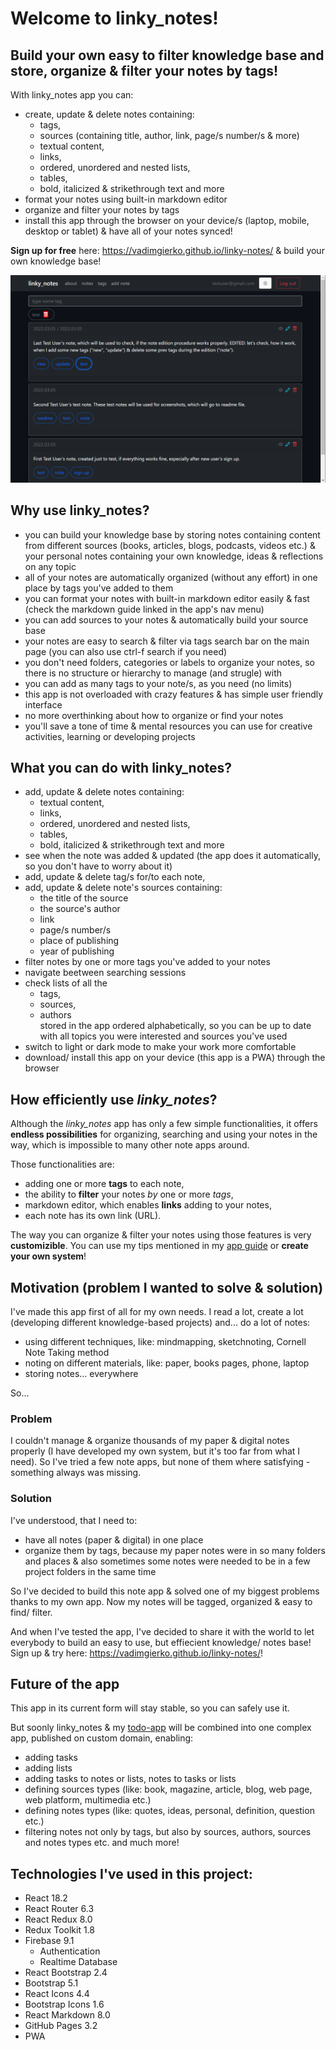 # Welcome to linky_notes!

## Build your own easy to filter knowledge base and store, organize & filter your notes by tags!

With linky_notes app you can:
- create, update & delete notes containing:
  - tags,
  - sources (containing title, author, link, page/s number/s & more)
  - textual content,
  - links,
  - ordered, unordered and nested lists,
  - tables,
  - bold, italicized & strikethrough text and more
- format your notes using built-in markdown editor
- organize and filter your notes by tags
- install this app through the browser on your device/s (laptop, mobile, desktop or tablet) & have all of your notes synced!

**Sign up for free** here: https://vadimgierko.github.io/linky-notes/ & build your own knowledge base!

<img src="public/linky-notes-app-screen-vadim-gierko.png">

## Why use linky_notes?

- you can build your knowledge base by storing notes containing content from different sources (books, articles, blogs, podcasts, videos etc.) & your personal notes containing your own knowledge, ideas & reflections on any topic
- all of your notes are automatically organized (without any effort) in one place by tags you've added to them
- you can format your notes with built-in markdown editor easily & fast (check the markdown guide linked in the app's nav menu)
- you can add sources to your notes & automatically build your source base
- your notes are easy to search & filter via tags search bar on the main page (you can also use ctrl-f search if you need)
- you don't need folders, categories or labels to organize your notes, so there is no structure or hierarchy to manage (and strugle) with
- you can add as many tags to your note/s, as you need (no limits)
- this app is not overloaded with crazy features & has simple user friendly interface
- no more overthinking about how to organize or find your notes
- you'll save a tone of time & mental resources you can use for creative activities, learning or developing projects

## What you can do with linky_notes?

- add, update & delete notes containing:
  - textual content,
  - links,
  - ordered, unordered and nested lists,
  - tables,
  - bold, italicized & strikethrough text and more
- see when the note was added & updated (the app does it automatically, so you don't have to worry about it)
- add, update & delete tag/s for/to each note,
- add, update & delete note's sources containing:
  - the title of the source
  - the source's author
  - link
  - page/s number/s
  - place of publishing
  - year of publishing
- filter notes by one or more tags you've added to your notes
- navigate beetween searching sessions
- check lists of all the
  - tags,
  - sources,
  - authors  
  stored in the app ordered alphabetically, so you can be up to date with all topics you were interested and sources you've used
- switch to light or dark mode to make your work more comfortable
- download/ install this app on your device (this app is a PWA) through the browser

## How efficiently use *linky_notes*?

Although the *linky_notes* app has only a few simple functionalities,
it offers **endless possibilities** for organizing, searching and using your notes in the way,
which is impossible to many other note apps around.

Those functionalities are:
- adding one or more **tags** to each note,
- the ability to **filter** your notes *by* one or more *tags*,
- markdown editor, which enables **links** adding to your notes,
- each note has its own link (URL).

The way you can organize & filter your notes using those features is very **customizible**.
You can use my tips mentioned in my [app guide](https://vadimgierko.github.io/linky-notes/app-guide) or **create your own system**!

## Motivation (problem I wanted to solve & solution)

I've made this app first of all for my own needs. I read a lot, create a lot (developing different knowledge-based projects) and... do a lot of notes:

- using different techniques, like: mindmapping, sketchnoting, Cornell Note Taking method
- noting on different materials, like: paper, books pages, phone, laptop
- storing notes... everywhere

So...

### Problem

I couldn't manage & organize thousands of my paper & digital notes properly (I have developed my own system, but it's too far from what I need). So I've tried a few note apps, but none of them where satisfying - something always was missing.

### Solution

I've understood, that I need to:

- have all notes (paper & digital) in one place
- organize them by tags, because my paper notes were in so many folders and places & also sometimes some notes were needed to be in a few project folders in the same time

So I've decided to build this note app & solved one of my biggest problems thanks to my own app. Now my notes will be tagged, organized & easy to find/ filter.

And when I've tested the app, I've decided to share it with the world to let everybody to build an easy to use, but effiecient knowledge/ notes base! Sign up & try here: https://vadimgierko.github.io/linky-notes/!

## Future of the app

This app in its current form will stay stable, so you can safely use it.

But soonly linky_notes & my [todo-app](https://vadimgierko.github.io/todo-app/) will be combined into one complex app, published on custom domain, enabling:
- adding tasks
- adding lists
- adding tasks to notes or lists, notes to tasks or lists
- defining sources types (like: book, magazine, article, blog, web page, web platform, multimedia etc.)
- defining notes types (like: quotes, ideas, personal, definition, question etc.)
- filtering notes not only by tags, but also by sources, authors, sources and notes types etc.
and much more!

## Technologies I've used in this project:

- React 18.2
- React Router 6.3
- React Redux 8.0
- Redux Toolkit 1.8
- Firebase 9.1
  - Authentication
  - Realtime Database
- React Bootstrap 2.4
- Bootstrap 5.1
- React Icons 4.4
- Bootstrap Icons 1.6
- React Markdown 8.0
- GitHub Pages 3.2
- PWA